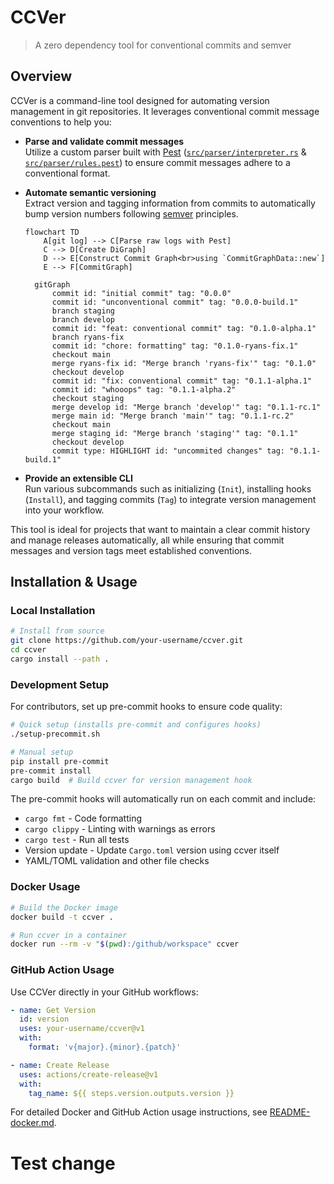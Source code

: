 # CCVer

> A zero dependency tool for conventional commits and semver

## Overview

CCVer is a command-line tool designed for automating version management in git repositories. It leverages conventional commit message conventions to help you:

- **Parse and validate commit messages**  
  Utilize a custom parser built with [Pest](https://pest.rs/) ([`src/parser/interpreter.rs`](src/parser/interpreter.rs) & [`src/parser/rules.pest`](src/parser/rules.pest)) to ensure commit messages adhere to a conventional format.

- **Automate semantic versioning**  
  Extract version and tagging information from commits to automatically bump version numbers following [semver](https://semver.org/) principles.


  ```mermaid
  flowchart TD
      A[git log] --> C[Parse raw logs with Pest]
      C --> D[Create DiGraph]
      D --> E[Construct Commit Graph<br>using `CommitGraphData::new`]
      E --> F[CommitGraph]
  ```

  ```mermaid
    gitGraph
        commit id: "initial commit" tag: "0.0.0"
        commit id: "unconventional commit" tag: "0.0.0-build.1"
        branch staging
        branch develop
        commit id: "feat: conventional commit" tag: "0.1.0-alpha.1"
        branch ryans-fix
        commit id: "chore: formatting" tag: "0.1.0-ryans-fix.1"
        checkout main
        merge ryans-fix id: "Merge branch 'ryans-fix'" tag: "0.1.0"
        checkout develop
        commit id: "fix: conventional commit" tag: "0.1.1-alpha.1"
        commit id: "whooops" tag: "0.1.1-alpha.2"
        checkout staging
        merge develop id: "Merge branch 'develop'" tag: "0.1.1-rc.1"
        merge main id: "Merge branch 'main'" tag: "0.1.1-rc.2"
        checkout main
        merge staging id: "Merge branch 'staging'" tag: "0.1.1"
        checkout develop
        commit type: HIGHLIGHT id: "uncommited changes" tag: "0.1.1-build.1"
  ```

- **Provide an extensible CLI**  
  Run various subcommands such as initializing (`Init`), installing hooks (`Install`), and tagging commits (`Tag`) to integrate version management into your workflow.

This tool is ideal for projects that want to maintain a clear commit history and manage releases automatically, all while ensuring that commit messages and version tags meet established conventions.

## Installation & Usage

### Local Installation

```bash
# Install from source
git clone https://github.com/your-username/ccver.git
cd ccver
cargo install --path .
```

### Development Setup

For contributors, set up pre-commit hooks to ensure code quality:

```bash
# Quick setup (installs pre-commit and configures hooks)
./setup-precommit.sh

# Manual setup
pip install pre-commit
pre-commit install
cargo build  # Build ccver for version management hook
```

The pre-commit hooks will automatically run on each commit and include:
- `cargo fmt` - Code formatting
- `cargo clippy` - Linting with warnings as errors
- `cargo test` - Run all tests
- Version update - Update `Cargo.toml` version using ccver itself
- YAML/TOML validation and other file checks

### Docker Usage

```bash
# Build the Docker image
docker build -t ccver .

# Run ccver in a container
docker run --rm -v "$(pwd):/github/workspace" ccver
```

### GitHub Action Usage

Use CCVer directly in your GitHub workflows:

```yaml
- name: Get Version
  id: version
  uses: your-username/ccver@v1
  with:
    format: 'v{major}.{minor}.{patch}'

- name: Create Release
  uses: actions/create-release@v1
  with:
    tag_name: ${{ steps.version.outputs.version }}
```

For detailed Docker and GitHub Action usage instructions, see [README-docker.md](README-docker.md).
# Test change
